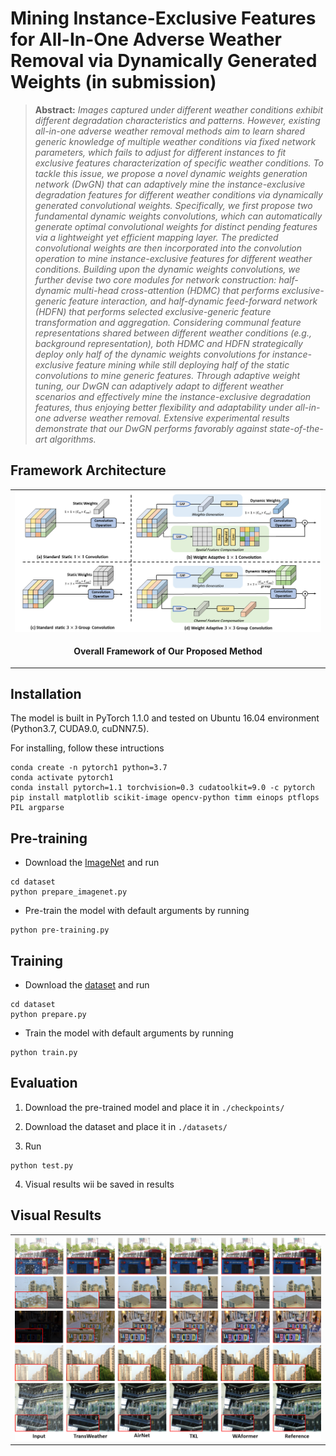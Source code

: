 # Mining Instance-Exclusive Features for All-In-One Adverse Weather Removal via Dynamically Generated Weights (in submission)



> **Abstract:** *Images captured under different weather conditions exhibit different degradation characteristics and patterns. However, existing all-in-one adverse weather removal methods aim to learn shared generic knowledge of multiple weather conditions via fixed network parameters, which fails to adjust for different instances to fit exclusive features characterization of specific weather conditions. To tackle this issue, we propose a novel dynamic weights generation network (DwGN) that can adaptively mine the instance-exclusive degradation features for different weather conditions via dynamically generated convolutional weights. Specifically, we first propose two fundamental dynamic weights convolutions, which can automatically generate optimal convolutional weights for distinct pending features via a lightweight yet efficient mapping layer. The predicted convolutional weights are then incorporated into the convolution operation to mine instance-exclusive features for different weather conditions. Building upon the dynamic weights convolutions, we further devise two core modules for network construction: half-dynamic multi-head cross-attention (HDMC) that performs exclusive-generic feature interaction, and half-dynamic feed-forward network (HDFN) that performs selected exclusive-generic feature transformation and aggregation. Considering communal feature representations shared between different weather conditions (e.g., background representation), both HDMC and HDFN strategically deploy only half of the dynamic weights convolutions for instance-exclusive feature mining while still deploying half of the static convolutions to mine generic features. Through adaptive weight tuning, our DwGN can adaptively adapt to different weather scenarios and effectively mine the instance-exclusive degradation features, thus enjoying better flexibility and adaptability under all-in-one adverse weather removal. Extensive experimental results demonstrate that our DwGN performs favorably against state-of-the-art algorithms.* 

## Framework Architecture
<table>
  <tr>
    <td> <img src = "figures/DwGN.png"> </td>
  </tr>
  <tr>
    <td><p align="center"><b>Overall Framework of Our Proposed Method</b></p></td>
  </tr>
</table>






## Installation
The model is built in PyTorch 1.1.0 and tested on Ubuntu 16.04 environment (Python3.7, CUDA9.0, cuDNN7.5).

For installing, follow these intructions
```
conda create -n pytorch1 python=3.7
conda activate pytorch1
conda install pytorch=1.1 torchvision=0.3 cudatoolkit=9.0 -c pytorch
pip install matplotlib scikit-image opencv-python timm einops ptflops PIL argparse
```

## Pre-training
- Download the [ImageNet](dataset/README.md) and run

```
cd dataset
python prepare_imagenet.py
```
-  Pre-train the model with default arguments by running

```
python pre-training.py
```

## Training
- Download the [dataset](dataset/README.md) and run

```
cd dataset
python prepare.py
```
-  Train the model with default arguments by running

```
python train.py
```


## Evaluation

1. Download the pre-trained model and place it in `./checkpoints/`

2. Download the dataset and place it in `./datasets/`

3. Run
```
python test.py
```
4. Visual results wii be saved in results

## Visual Results
<table>
  <tr>
    <td> <img src = "figures/results.png"> </td>
  </tr>
</table>



